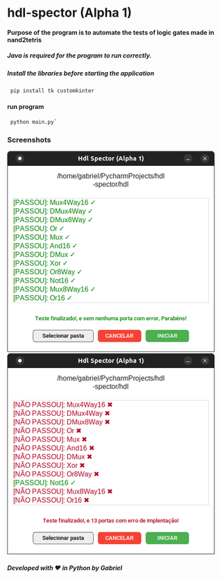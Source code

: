 # hdl-spector (Alpha 1)

#### Purpose of the program is to automate the tests of logic gates made in nand2tetris

##### Java is required for the program to run correctly.

##### Install the libraries before starting the application

``` sh 
 pip install tk customkinter
```

#### run program

``` sh 
 python main.py`
```

### Screenshots

<img src="./screens/screen_1.png"/>
<img src="./screens/screen_2.png"/>

##### Developed with :heart: in Python by Gabriel
